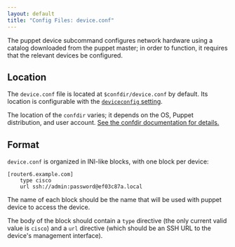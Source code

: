 ```yaml
---
layout: default
title: "Config Files: device.conf"
---
```


[deviceconfig]: /references/3.5.latest/configuration.html#deviceconfig

The puppet device subcommand configures network hardware using a catalog downloaded from the puppet master; in order to function, it requires that the relevant devices be configured.

## Location

The `device.conf` file is located at `$confdir/device.conf` by default. Its location is configurable with the [`deviceconfig` setting][deviceconfig].

The location of the `confdir` varies; it depends on the OS, Puppet distribution, and user account. [See the confdir documentation for details.][confdir]

[confdir]: ./dirs_confdir.html

## Format

`device.conf` is organized in INI-like blocks, with one block per device:

    [router6.example.com]
        type cisco
        url ssh://admin:password@ef03c87a.local

The name of each block should be the name that will be used with puppet device to access the device.

The body of the block should contain a `type` directive (the only current valid value is `cisco`) and a `url` directive (which should be an SSH URL to the device's management interface).

